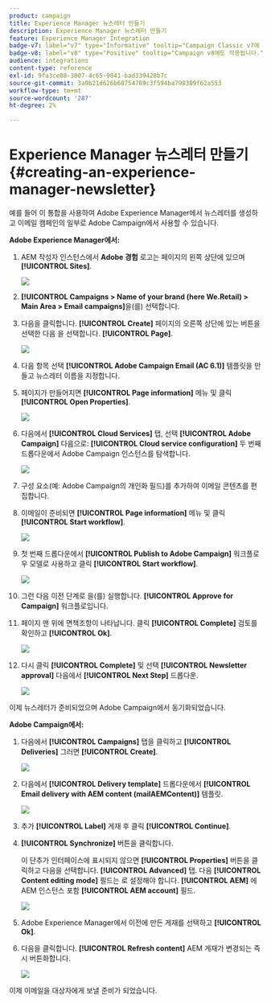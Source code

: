 ```yaml
---
product: campaign
title: Experience Manager 뉴스레터 만들기
description: Experience Manager 뉴스레터 만들기
feature: Experience Manager Integration
badge-v7: label="v7" type="Informative" tooltip="Campaign Classic v7에 적용"
badge-v8: label="v8" type="Positive" tooltip="Campaign v8에도 적용됩니다."
audience: integrations
content-type: reference
exl-id: 9fa3ce08-3007-4c65-9841-bad339428b7c
source-git-commit: 3a9b21d626b60754789c3f594ba798309f62a553
workflow-type: tm+mt
source-wordcount: '287'
ht-degree: 2%

---
```


# Experience Manager 뉴스레터 만들기{#creating-an-experience-manager-newsletter}



예를 들어 이 통합을 사용하여 Adobe Experience Manager에서 뉴스레터를 생성하고 이메일 캠페인의 일부로 Adobe Campaign에서 사용할 수 있습니다.

**Adobe Experience Manager에서:**

1. AEM 작성자 인스턴스에서 **Adobe 경험** 로고는 페이지의 왼쪽 상단에 있으며 **[!UICONTROL Sites]**.

   ![](assets/aem_uc_1.png)

1. **[!UICONTROL Campaigns > Name of your brand (here We.Retail) > Main Area > Email campaigns]**&#x200B;을(를) 선택합니다.
1. 다음을 클릭합니다. **[!UICONTROL Create]** 페이지의 오른쪽 상단에 있는 버튼을 선택한 다음 을 선택합니다. **[!UICONTROL Page]**.

   ![](assets/aem_uc_2.png)

1. 다음 항목 선택 **[!UICONTROL Adobe Campaign Email (AC 6.1)]** 템플릿을 만들고 뉴스레터 이름을 지정합니다.
1. 페이지가 만들어지면 **[!UICONTROL Page information]** 메뉴 및 클릭 **[!UICONTROL Open Properties]**.

   ![](assets/aem_uc_3.png)

1. 다음에서 **[!UICONTROL Cloud Services]** 탭, 선택 **[!UICONTROL Adobe Campaign]** 다음으로: **[!UICONTROL Cloud service configuration]** 두 번째 드롭다운에서 Adobe Campaign 인스턴스를 탐색합니다.

   ![](assets/aem_uc_4.png)

1. 구성 요소(예: Adobe Campaign의 개인화 필드)를 추가하여 이메일 콘텐츠를 편집합니다.
1. 이메일이 준비되면 **[!UICONTROL Page information]** 메뉴 및 클릭 **[!UICONTROL Start workflow]**.

   ![](assets/aem_uc_5.png)

1. 첫 번째 드롭다운에서 **[!UICONTROL Publish to Adobe Campaign]** 워크플로우 모델로 사용하고 클릭 **[!UICONTROL Start workflow]**.

   ![](assets/aem_uc_6.png)

1. 그런 다음 이전 단계로 을(를) 실행합니다. **[!UICONTROL Approve for Campaign]** 워크플로입니다.
1. 페이지 맨 위에 면책조항이 나타납니다. 클릭 **[!UICONTROL Complete]** 검토를 확인하고 **[!UICONTROL Ok]**.

   ![](assets/aem_uc_7.png)

1. 다시 클릭 **[!UICONTROL Complete]** 및 선택 **[!UICONTROL Newsletter approval]** 다음에서 **[!UICONTROL Next Step]** 드롭다운.

   ![](assets/aem_uc_8.png)

이제 뉴스레터가 준비되었으며 Adobe Campaign에서 동기화되었습니다.

**Adobe Campaign에서:**

1. 다음에서 **[!UICONTROL Campaigns]** 탭을 클릭하고 **[!UICONTROL Deliveries]** 그러면 **[!UICONTROL Create]**.

   ![](assets/aem_uc_9.png)

1. 다음에서 **[!UICONTROL Delivery template]** 드롭다운에서 **[!UICONTROL Email delivery with AEM content (mailAEMContent)]** 템플릿.

   ![](assets/aem_uc_10.png)

1. 추가 **[!UICONTROL Label]** 게재 후 클릭 **[!UICONTROL Continue]**.
1. **[!UICONTROL Synchronize]** 버튼을 클릭합니다.

   이 단추가 인터페이스에 표시되지 않으면 **[!UICONTROL Properties]** 버튼을 클릭하고 다음을 선택합니다. **[!UICONTROL Advanced]** 탭. 다음 **[!UICONTROL Content editing mode]** 필드는 로 설정해야 합니다. **[!UICONTROL AEM]** 에 AEM 인스턴스 포함 **[!UICONTROL AEM account]** 필드.

   ![](assets/aem_uc_11.png)

1. Adobe Experience Manager에서 이전에 만든 게재를 선택하고 **[!UICONTROL Ok]**.
1. 다음을 클릭합니다. **[!UICONTROL Refresh content]** AEM 게재가 변경되는 즉시 버튼화합니다.

   ![](assets/aem_uc_12.png)

이제 이메일을 대상자에게 보낼 준비가 되었습니다.
